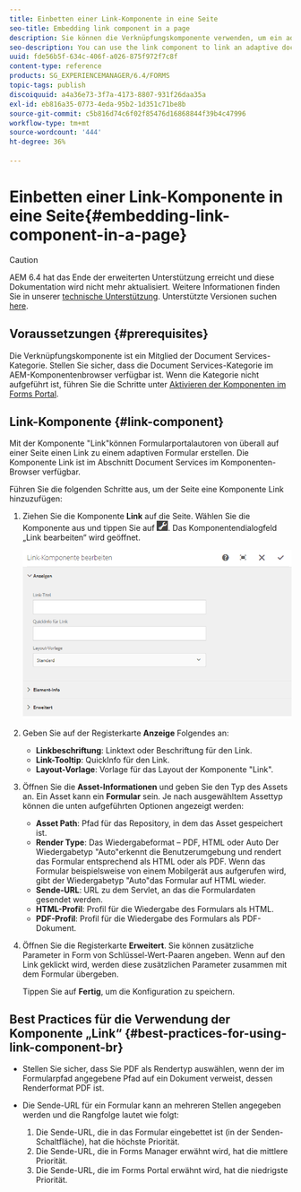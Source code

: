 ```yaml
---
title: Einbetten einer Link-Komponente in eine Seite
seo-title: Embedding link component in a page
description: Sie können die Verknüpfungskomponente verwenden, um ein adaptives Dokument oder ein adaptives Formular von einer beliebigen Seite aus zu verknüpfen.
seo-description: You can use the link component to link an adaptive document or an adaptive form from any page.
uuid: fde56b5f-634c-406f-a026-875f972f7c8f
content-type: reference
products: SG_EXPERIENCEMANAGER/6.4/FORMS
topic-tags: publish
discoiquuid: a4a36e73-3f7a-4173-8807-931f26daa35a
exl-id: eb816a35-0773-4eda-95b2-1d351c71be8b
source-git-commit: c5b816d74c6f02f85476d16868844f39b4c47996
workflow-type: tm+mt
source-wordcount: '444'
ht-degree: 36%

---
```


# Einbetten einer Link-Komponente in eine Seite{#embedding-link-component-in-a-page}

>[!CAUTION]
>
>AEM 6.4 hat das Ende der erweiterten Unterstützung erreicht und diese Dokumentation wird nicht mehr aktualisiert. Weitere Informationen finden Sie in unserer [technische Unterstützung](https://helpx.adobe.com/de/support/programs/eol-matrix.html). Unterstützte Versionen suchen [here](https://experienceleague.adobe.com/docs/?lang=de).

## Voraussetzungen {#prerequisites}

Die Verknüpfungskomponente ist ein Mitglied der Document Services-Kategorie. Stellen Sie sicher, dass die Document Services-Kategorie im AEM-Komponentenbrowser verfügbar ist. Wenn die Kategorie nicht aufgeführt ist, führen Sie die Schritte unter [Aktivieren der Komponenten im Forms Portal](/help/forms/using/enabling-forms-portal-components.md).

## Link-Komponente {#link-component}

Mit der Komponente &quot;Link&quot;können Formularportalautoren von überall auf einer Seite einen Link zu einem adaptiven Formular erstellen. Die Komponente Link ist im Abschnitt Document Services im Komponenten-Browser verfügbar.

Führen Sie die folgenden Schritte aus, um der Seite eine Komponente Link hinzuzufügen:

1. Ziehen Sie die Komponente **Link** auf die Seite. Wählen Sie die Komponente aus und tippen Sie auf ![cmppr](assets/cmppr.png). Das Komponentendialogfeld „Link bearbeiten“ wird geöffnet.

   ![edit-link-component](assets/edit-link-component.png)

1. Geben Sie auf der Registerkarte **Anzeige** Folgendes an:

   * **Linkbeschriftung**: Linktext oder Beschriftung für den Link.
   * **Link-Tooltip**: QuickInfo für den Link.
   * **Layout-Vorlage**: Vorlage für das Layout der Komponente &quot;Link&quot;.

1. Öffnen Sie die **Asset-Informationen** und geben Sie den Typ des Assets an. Ein Asset kann ein **Formular** sein. Je nach ausgewähltem Assettyp können die unten aufgeführten Optionen angezeigt werden:

   * **Asset Path**: Pfad für das Repository, in dem das Asset gespeichert ist.
   * **Render Type**: Das Wiedergabeformat – PDF, HTML oder Auto Der Wiedergabetyp &quot;Auto&quot;erkennt die Benutzerumgebung und rendert das Formular entsprechend als HTML oder als PDF. Wenn das Formular beispielsweise von einem Mobilgerät aus aufgerufen wird, gibt der Wiedergabetyp &quot;Auto&quot;das Formular auf HTML wieder.
   * **Sende-URL**: URL zu dem Servlet, an das die Formulardaten gesendet werden.
   * **HTML-Profil**: Profil für die Wiedergabe des Formulars als HTML.
   * **PDF-Profil**: Profil für die Wiedergabe des Formulars als PDF-Dokument.

1. Öffnen Sie die Registerkarte **Erweitert**. Sie können zusätzliche Parameter in Form von Schlüssel-Wert-Paaren angeben. Wenn auf den Link geklickt wird, werden diese zusätzlichen Parameter zusammen mit dem Formular übergeben.

   Tippen Sie auf **Fertig**, um die Konfiguration zu speichern.

## Best Practices für die Verwendung der Komponente „Link“  {#best-practices-for-using-link-component-br}

* Stellen Sie sicher, dass Sie PDF als Rendertyp auswählen, wenn der im Formularpfad angegebene Pfad auf ein Dokument verweist, dessen Renderformat PDF ist.
* Die Sende-URL für ein Formular kann an mehreren Stellen angegeben werden und die Rangfolge lautet wie folgt:

   1. Die Sende-URL, die in das Formular eingebettet ist (in der Senden-Schaltfläche), hat die höchste Priorität.
   1. Die Sende-URL, die in Forms Manager erwähnt wird, hat die mittlere Priorität.
   1. Die Sende-URL, die im Forms Portal erwähnt wird, hat die niedrigste Priorität.
